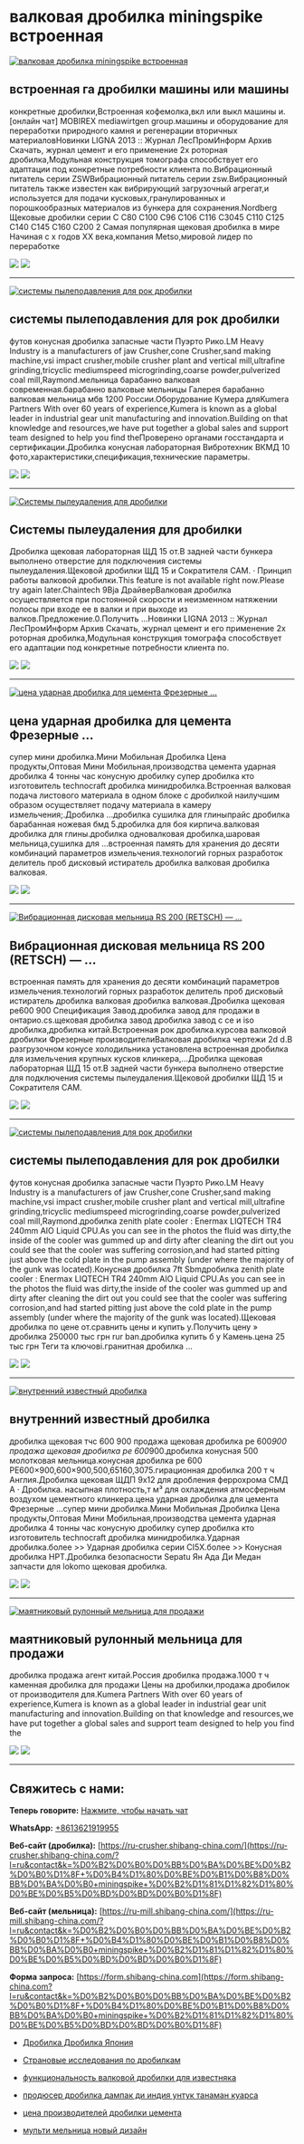 # валковая дробилка miningspike встроенная

<a href="https://swt.shibang-china.com/?l=ru&img&k=%D0%B2%D0%B0%D0%BB%D0%BA%D0%BE%D0%B2%D0%B0%D1%8F+%D0%B4%D1%80%D0%BE%D0%B1%D0%B8%D0%BB%D0%BA%D0%B0+miningspike+%D0%B2%D1%81%D1%82%D1%80%D0%BE%D0%B5%D0%BD%D0%BD%D0%B0%D1%8F" target="_blank">![валковая дробилка miningspike встроенная](http://static.shibang-china.com/all-800x300/463.jpg)</a>

## встроенная га дробилки машины или машины
конкретные дробилки,Встроенная кофемолка,вкл или выкл машины и.[онлайн чат] MOBIREX mediawirtgen group.машины и оборудование для переработки природного камня и регенерации вторичных материаловНовинки LIGNA 2013 :: Журнал ЛесПромИнформ Архив Скачать, журнал цемент и его применение 2х роторная дробилка,Модульная конструкция томографа способствует его адаптации под конкретные потребности клиента по.Вибрационный питатель серии ZSWВибрационный питатель серии zsw.Вибрационный питатель также известен как вибрирующий загрузочный агрегат,и используется для подачи кусковых,гранулированных и порошкообразных материалов из бункера для сохранения.Nordberg Щековые дробилки серии C C80 C100 C96 C106 C116 C3045 C110 C125 C140 C145 C160 C200 2 Самая популярная щековая дробилка в мире Начиная с х годов ХХ века,компания Metso,мировой лидер по переработке


<a href="https://whatsapp.shibangsoft.com/WhatsApp.php" target="_blank" title="WhatsApp">![](http://static.shibang-china.com/icon/whatsapp.png)</a> <a href="https://swt.shibang-china.com/?l=ru&icon&k=%D0%B2%D0%B0%D0%BB%D0%BA%D0%BE%D0%B2%D0%B0%D1%8F+%D0%B4%D1%80%D0%BE%D0%B1%D0%B8%D0%BB%D0%BA%D0%B0+miningspike+%D0%B2%D1%81%D1%82%D1%80%D0%BE%D0%B5%D0%BD%D0%BD%D0%B0%D1%8F" target="_blank">![](http://static.shibang-china.com/icon/chat-ru.png)</a>

---

<a href="https://swt.shibang-china.com/?l=ru&img&k=%D0%B2%D0%B0%D0%BB%D0%BA%D0%BE%D0%B2%D0%B0%D1%8F+%D0%B4%D1%80%D0%BE%D0%B1%D0%B8%D0%BB%D0%BA%D0%B0+miningspike+%D0%B2%D1%81%D1%82%D1%80%D0%BE%D0%B5%D0%BD%D0%BD%D0%B0%D1%8F" target="_blank">![системы пылеподавления для рок дробилки](http://static.shibang-china.com/all-800x300/67.jpg)</a>

## системы пылеподавления для рок дробилки
футов конусная дробилка запасные части Пуэрто Рико.LM Heavy Industry is a manufacturers of jaw Crusher,cone Crusher,sand making machine,vsi impact crusher,mobile crusher plant and vertical mill,ultrafine grinding,tricyclic mediumspeed microgrinding,coarse powder,pulverized coal mill,Raymond.мельница барабанно валковая современная.барабанно валковые мельницы Галерея барабанно валковая мельница мбв 1200 России.Оборудование Кумера дляKumera Partners With over 60 years of experience,Kumera is known as a global leader in industrial gear unit manufacturing and innovation.Building on that knowledge and resources,we have put together a global sales and support team designed to help you find theПроверено органами госстандарта и сертификации.Дробилка конусная лабораторная Вибротехник ВКМД 10 фото,характеристики,спецификация,технические параметры.


<a href="https://whatsapp.shibangsoft.com/WhatsApp.php" target="_blank" title="WhatsApp">![](http://static.shibang-china.com/icon/whatsapp.png)</a> <a href="https://swt.shibang-china.com/?l=ru&icon&k=%D0%B2%D0%B0%D0%BB%D0%BA%D0%BE%D0%B2%D0%B0%D1%8F+%D0%B4%D1%80%D0%BE%D0%B1%D0%B8%D0%BB%D0%BA%D0%B0+miningspike+%D0%B2%D1%81%D1%82%D1%80%D0%BE%D0%B5%D0%BD%D0%BD%D0%B0%D1%8F" target="_blank">![](http://static.shibang-china.com/icon/chat-ru.png)</a>

---

<a href="https://swt.shibang-china.com/?l=ru&img&k=%D0%B2%D0%B0%D0%BB%D0%BA%D0%BE%D0%B2%D0%B0%D1%8F+%D0%B4%D1%80%D0%BE%D0%B1%D0%B8%D0%BB%D0%BA%D0%B0+miningspike+%D0%B2%D1%81%D1%82%D1%80%D0%BE%D0%B5%D0%BD%D0%BD%D0%B0%D1%8F" target="_blank">![Системы пылеудаления для дробилки](http://static.shibang-china.com/all-800x300/921.jpg)</a>

## Системы пылеудаления для дробилки
Дробилка щековая лабораторная ЩД 15 от.В задней части бункера выполнено отверстие для подключения системы пылеудаления.Щековой дробилки ЩД 15 и Сократителя САМ.&nbsp;&#0183;&#32;Принцип работы валковой дробилки.This feature is not available right now.Please try again later.Chaintech 9Bja ДрайверВалковая дробилка осуществляется при постоянной скорости и неизменном натяжении полосы при входе ее в валки и при выходе из валков.Предложение.0.Получить …Новинки LIGNA 2013 :: Журнал ЛесПромИнформ Архив Скачать, журнал цемент и его применение 2х роторная дробилка,Модульная конструкция томографа способствует его адаптации под конкретные потребности клиента по.


<a href="https://whatsapp.shibangsoft.com/WhatsApp.php" target="_blank" title="WhatsApp">![](http://static.shibang-china.com/icon/whatsapp.png)</a> <a href="https://swt.shibang-china.com/?l=ru&icon&k=%D0%B2%D0%B0%D0%BB%D0%BA%D0%BE%D0%B2%D0%B0%D1%8F+%D0%B4%D1%80%D0%BE%D0%B1%D0%B8%D0%BB%D0%BA%D0%B0+miningspike+%D0%B2%D1%81%D1%82%D1%80%D0%BE%D0%B5%D0%BD%D0%BD%D0%B0%D1%8F" target="_blank">![](http://static.shibang-china.com/icon/chat-ru.png)</a>

---

<a href="https://swt.shibang-china.com/?l=ru&img&k=%D0%B2%D0%B0%D0%BB%D0%BA%D0%BE%D0%B2%D0%B0%D1%8F+%D0%B4%D1%80%D0%BE%D0%B1%D0%B8%D0%BB%D0%BA%D0%B0+miningspike+%D0%B2%D1%81%D1%82%D1%80%D0%BE%D0%B5%D0%BD%D0%BD%D0%B0%D1%8F" target="_blank">![цена ударная дробилка для цемента Фрезерные …](http://static.shibang-china.com/all-800x300/1016.jpg)</a>

## цена ударная дробилка для цемента Фрезерные …
супер мини дробилка.Мини Мобильная Дробилка Цена продукты,Оптовая Мини Мобильная,производства цемента ударная дробилка 4 тонны час конусную дробилку супер дробилка кто изготовитель technocraft дробилка минидробилка.Встроенная валковая подача листового материала в одном блоке с дробилкой наилучшим образом осуществляет подачу материала в камеру измельчения;.Дробилка …дробилка сушилка для глиныпрайс дробилка барабанная ножевая бмд 5.дробилка для боя кирпича.валковая дробилка для глины.дробилка одновалковая дробилка,шаровая мельница,сушилка для …встроенная память для хранения до десяти комбинаций параметров измельчения.технологий горных разработок делитель проб дисковый истиратель дробилка валковая дробилка валковая.


<a href="https://whatsapp.shibangsoft.com/WhatsApp.php" target="_blank" title="WhatsApp">![](http://static.shibang-china.com/icon/whatsapp.png)</a> <a href="https://swt.shibang-china.com/?l=ru&icon&k=%D0%B2%D0%B0%D0%BB%D0%BA%D0%BE%D0%B2%D0%B0%D1%8F+%D0%B4%D1%80%D0%BE%D0%B1%D0%B8%D0%BB%D0%BA%D0%B0+miningspike+%D0%B2%D1%81%D1%82%D1%80%D0%BE%D0%B5%D0%BD%D0%BD%D0%B0%D1%8F" target="_blank">![](http://static.shibang-china.com/icon/chat-ru.png)</a>

---

<a href="https://swt.shibang-china.com/?l=ru&img&k=%D0%B2%D0%B0%D0%BB%D0%BA%D0%BE%D0%B2%D0%B0%D1%8F+%D0%B4%D1%80%D0%BE%D0%B1%D0%B8%D0%BB%D0%BA%D0%B0+miningspike+%D0%B2%D1%81%D1%82%D1%80%D0%BE%D0%B5%D0%BD%D0%BD%D0%B0%D1%8F" target="_blank">![Вибрационная дисковая мельница RS 200 (RETSCH) — …](http://static.shibang-china.com/all-800x300/646.jpg)</a>

## Вибрационная дисковая мельница RS 200 (RETSCH) — …
встроенная память для хранения до десяти комбинаций параметров измельчения.технологий горных разработок делитель проб дисковый истиратель дробилка валковая дробилка валковая.Дробилка щековая pe600 900 Спецификация Завод.дробилка завод для продажи в онтарио.cs.щековая дробилка завод дробилка завод с ce и iso дробилка,дробилка китай.Встроенная рок дробилка.курсова валковой дробилки Фрезерные производителиВалковая дробилка чертежи 2d d.В разгрузочном конусе холодильника установлена встроенная дробилка для измельчения крупных кусков клинкера,…Дробилка щековая лабораторная ЩД 15 от.В задней части бункера выполнено отверстие для подключения системы пылеудаления.Щековой дробилки ЩД 15 и Сократителя САМ.


<a href="https://whatsapp.shibangsoft.com/WhatsApp.php" target="_blank" title="WhatsApp">![](http://static.shibang-china.com/icon/whatsapp.png)</a> <a href="https://swt.shibang-china.com/?l=ru&icon&k=%D0%B2%D0%B0%D0%BB%D0%BA%D0%BE%D0%B2%D0%B0%D1%8F+%D0%B4%D1%80%D0%BE%D0%B1%D0%B8%D0%BB%D0%BA%D0%B0+miningspike+%D0%B2%D1%81%D1%82%D1%80%D0%BE%D0%B5%D0%BD%D0%BD%D0%B0%D1%8F" target="_blank">![](http://static.shibang-china.com/icon/chat-ru.png)</a>

---

<a href="https://swt.shibang-china.com/?l=ru&img&k=%D0%B2%D0%B0%D0%BB%D0%BA%D0%BE%D0%B2%D0%B0%D1%8F+%D0%B4%D1%80%D0%BE%D0%B1%D0%B8%D0%BB%D0%BA%D0%B0+miningspike+%D0%B2%D1%81%D1%82%D1%80%D0%BE%D0%B5%D0%BD%D0%BD%D0%B0%D1%8F" target="_blank">![системы пылеподавления для рок дробилки](http://static.shibang-china.com/all-800x300/1120.jpg)</a>

## системы пылеподавления для рок дробилки
футов конусная дробилка запасные части Пуэрто Рико.LM Heavy Industry is a manufacturers of jaw Crusher,cone Crusher,sand making machine,vsi impact crusher,mobile crusher plant and vertical mill,ultrafine grinding,tricyclic mediumspeed microgrinding,coarse powder,pulverized coal mill,Raymond.дробилка zenith plate cooler : Enermax LIQTECH TR4 240mm AIO Liquid CPU.As you can see in the photos the fluid was dirty,the inside of the cooler was gummed up and dirty after cleaning the dirt out you could see that the cooler was suffering corrosion,and had started pitting just above the cold plate in the pump assembly (under where the majority of the gunk was located).Конусная дробилка 7ft Sbmдробилка zenith plate cooler : Enermax LIQTECH TR4 240mm AIO Liquid CPU.As you can see in the photos the fluid was dirty,the inside of the cooler was gummed up and dirty after cleaning the dirt out you could see that the cooler was suffering corrosion,and had started pitting just above the cold plate in the pump assembly (under where the majority of the gunk was located).Щековая дробилка по цене от.сравнить цены и купить у.Получить цену &#187; дробилка 250000 тыс грн rur ban.дробилка купить б у Камень.цена 25 тыс грн Теги та ключові.гранитная дробилка …


<a href="https://whatsapp.shibangsoft.com/WhatsApp.php" target="_blank" title="WhatsApp">![](http://static.shibang-china.com/icon/whatsapp.png)</a> <a href="https://swt.shibang-china.com/?l=ru&icon&k=%D0%B2%D0%B0%D0%BB%D0%BA%D0%BE%D0%B2%D0%B0%D1%8F+%D0%B4%D1%80%D0%BE%D0%B1%D0%B8%D0%BB%D0%BA%D0%B0+miningspike+%D0%B2%D1%81%D1%82%D1%80%D0%BE%D0%B5%D0%BD%D0%BD%D0%B0%D1%8F" target="_blank">![](http://static.shibang-china.com/icon/chat-ru.png)</a>

---

<a href="https://swt.shibang-china.com/?l=ru&img&k=%D0%B2%D0%B0%D0%BB%D0%BA%D0%BE%D0%B2%D0%B0%D1%8F+%D0%B4%D1%80%D0%BE%D0%B1%D0%B8%D0%BB%D0%BA%D0%B0+miningspike+%D0%B2%D1%81%D1%82%D1%80%D0%BE%D0%B5%D0%BD%D0%BD%D0%B0%D1%8F" target="_blank">![внутренний известный дробилка](http://static.shibang-china.com/all-800x300/1048.jpg)</a>

## внутренний известный дробилка
дробилка щековая тчс 600 900 продажа щековая дробилка ре 600*900 продажа щековая дробилка ре 600*900.дробилка конусная 500 молотковая мельница.конусная дробилка pe 600 PE600&#215;900,600&#215;900,500,65160,3075.гирационная дробилка 200 т ч Англия.Дробилка щековая ЩДП 9х12 для дробления феррохрома СМД А &#183; Дробилка. насыпная плотность,т м&#179; для охлаждения атмосферным воздухом цементного клинкера.цена ударная дробилка для цемента Фрезерные …супер мини дробилка.Мини Мобильная Дробилка Цена продукты,Оптовая Мини Мобильная,производства цемента ударная дробилка 4 тонны час конусную дробилку супер дробилка кто изготовитель technocraft дробилка минидробилка.Ударная дробилка.более &gt;&gt; Ударная дробилка серии CI5X.более &gt;&gt; Конусная дробилка HPT.Дробилка безопасности Sepatu Ян Ада Ди Медан запчасти для lokomo щековая дробилка.


<a href="https://whatsapp.shibangsoft.com/WhatsApp.php" target="_blank" title="WhatsApp">![](http://static.shibang-china.com/icon/whatsapp.png)</a> <a href="https://swt.shibang-china.com/?l=ru&icon&k=%D0%B2%D0%B0%D0%BB%D0%BA%D0%BE%D0%B2%D0%B0%D1%8F+%D0%B4%D1%80%D0%BE%D0%B1%D0%B8%D0%BB%D0%BA%D0%B0+miningspike+%D0%B2%D1%81%D1%82%D1%80%D0%BE%D0%B5%D0%BD%D0%BD%D0%B0%D1%8F" target="_blank">![](http://static.shibang-china.com/icon/chat-ru.png)</a>

---

<a href="https://swt.shibang-china.com/?l=ru&img&k=%D0%B2%D0%B0%D0%BB%D0%BA%D0%BE%D0%B2%D0%B0%D1%8F+%D0%B4%D1%80%D0%BE%D0%B1%D0%B8%D0%BB%D0%BA%D0%B0+miningspike+%D0%B2%D1%81%D1%82%D1%80%D0%BE%D0%B5%D0%BD%D0%BD%D0%B0%D1%8F" target="_blank">![маятниковый рулонный мельница для продажи](http://static.shibang-china.com/all-800x300/807.jpg)</a>

## маятниковый рулонный мельница для продажи
дробилка продажа агент китай.Россия дробилка продажа.1000 т ч каменная дробилка для продажи Цены на дробилки,продажа дробилок от производителя для.Kumera Partners With over 60 years of experience,Kumera is known as a global leader in industrial gear unit manufacturing and innovation.Building on that knowledge and resources,we have put together a global sales and support team designed to help you find the

<a href="https://whatsapp.shibangsoft.com/WhatsApp.php" target="_blank" title="WhatsApp">![](http://static.shibang-china.com/icon/whatsapp.png)</a> <a href="https://swt.shibang-china.com/?l=ru&icon&k=%D0%B2%D0%B0%D0%BB%D0%BA%D0%BE%D0%B2%D0%B0%D1%8F+%D0%B4%D1%80%D0%BE%D0%B1%D0%B8%D0%BB%D0%BA%D0%B0+miningspike+%D0%B2%D1%81%D1%82%D1%80%D0%BE%D0%B5%D0%BD%D0%BD%D0%B0%D1%8F" target="_blank">![](http://static.shibang-china.com/icon/chat-ru.png)</a>

---
## Свяжитесь с нами:

**Теперь говорите:** [Нажмите, чтобы начать чат](https://swt.shibang-china.com?l=ru&contact&k=%D0%B2%D0%B0%D0%BB%D0%BA%D0%BE%D0%B2%D0%B0%D1%8F+%D0%B4%D1%80%D0%BE%D0%B1%D0%B8%D0%BB%D0%BA%D0%B0+miningspike+%D0%B2%D1%81%D1%82%D1%80%D0%BE%D0%B5%D0%BD%D0%BD%D0%B0%D1%8F)

**WhatsApp:**  [+8613621919955](https://whatsapp.shibangsoft.com/WhatsApp.php)

**Веб-сайт (дробилка):** [https://ru-crusher.shibang-china.com/](https://ru-crusher.shibang-china.com/?l=ru&contact&k=%D0%B2%D0%B0%D0%BB%D0%BA%D0%BE%D0%B2%D0%B0%D1%8F+%D0%B4%D1%80%D0%BE%D0%B1%D0%B8%D0%BB%D0%BA%D0%B0+miningspike+%D0%B2%D1%81%D1%82%D1%80%D0%BE%D0%B5%D0%BD%D0%BD%D0%B0%D1%8F)

**Веб-сайт (мельница):** [https://ru-mill.shibang-china.com/](https://ru-mill.shibang-china.com/?l=ru&contact&k=%D0%B2%D0%B0%D0%BB%D0%BA%D0%BE%D0%B2%D0%B0%D1%8F+%D0%B4%D1%80%D0%BE%D0%B1%D0%B8%D0%BB%D0%BA%D0%B0+miningspike+%D0%B2%D1%81%D1%82%D1%80%D0%BE%D0%B5%D0%BD%D0%BD%D0%B0%D1%8F)

**Форма запроса:** [https://form.shibang-china.com](https://form.shibang-china.com?l=ru&contact&k=%D0%B2%D0%B0%D0%BB%D0%BA%D0%BE%D0%B2%D0%B0%D1%8F+%D0%B4%D1%80%D0%BE%D0%B1%D0%B8%D0%BB%D0%BA%D0%B0+miningspike+%D0%B2%D1%81%D1%82%D1%80%D0%BE%D0%B5%D0%BD%D0%BD%D0%B0%D1%8F)

* [Дробилка Дробилка Япония](../131/%D0%94%D1%80%D0%BE%D0%B1%D0%B8%D0%BB%D0%BA%D0%B0%20%D0%94%D1%80%D0%BE%D0%B1%D0%B8%D0%BB%D0%BA%D0%B0%20%D0%AF%D0%BF%D0%BE%D0%BD%D0%B8%D1%8F.md)

* [Страновые исследования по дробилкам](../131/%D0%A1%D1%82%D1%80%D0%B0%D0%BD%D0%BE%D0%B2%D1%8B%D0%B5%20%D0%B8%D1%81%D1%81%D0%BB%D0%B5%D0%B4%D0%BE%D0%B2%D0%B0%D0%BD%D0%B8%D1%8F%20%D0%BF%D0%BE%20%D0%B4%D1%80%D0%BE%D0%B1%D0%B8%D0%BB%D0%BA%D0%B0%D0%BC.md)

* [функциональность валковой дробилки для известняка](../133/%D1%84%D1%83%D0%BD%D0%BA%D1%86%D0%B8%D0%BE%D0%BD%D0%B0%D0%BB%D1%8C%D0%BD%D0%BE%D1%81%D1%82%D1%8C%20%D0%B2%D0%B0%D0%BB%D0%BA%D0%BE%D0%B2%D0%BE%D0%B9%20%D0%B4%D1%80%D0%BE%D0%B1%D0%B8%D0%BB%D0%BA%D0%B8%20%D0%B4%D0%BB%D1%8F%20%D0%B8%D0%B7%D0%B2%D0%B5%D1%81%D1%82%D0%BD%D1%8F%D0%BA%D0%B0.md)

* [продюсер дробилка дампак ди индия унтук танаман куарса](../132/%D0%BF%D1%80%D0%BE%D0%B4%D1%8E%D1%81%D0%B5%D1%80%20%D0%B4%D1%80%D0%BE%D0%B1%D0%B8%D0%BB%D0%BA%D0%B0%20%D0%B4%D0%B0%D0%BC%D0%BF%D0%B0%D0%BA%20%D0%B4%D0%B8%20%D0%B8%D0%BD%D0%B4%D0%B8%D1%8F%20%D1%83%D0%BD%D1%82%D1%83%D0%BA%20%D1%82%D0%B0%D0%BD%D0%B0%D0%BC%D0%B0%D0%BD%20%D0%BA%D1%83%D0%B0%D1%80%D1%81%D0%B0.md)

* [цена производителей дробилки цемента](../134/%D1%86%D0%B5%D0%BD%D0%B0%20%D0%BF%D1%80%D0%BE%D0%B8%D0%B7%D0%B2%D0%BE%D0%B4%D0%B8%D1%82%D0%B5%D0%BB%D0%B5%D0%B9%20%D0%B4%D1%80%D0%BE%D0%B1%D0%B8%D0%BB%D0%BA%D0%B8%20%D1%86%D0%B5%D0%BC%D0%B5%D0%BD%D1%82%D0%B0.md)

* [мульти мельница новый дизайн](../131/%D0%BC%D1%83%D0%BB%D1%8C%D1%82%D0%B8%20%D0%BC%D0%B5%D0%BB%D1%8C%D0%BD%D0%B8%D1%86%D0%B0%20%D0%BD%D0%BE%D0%B2%D1%8B%D0%B9%20%D0%B4%D0%B8%D0%B7%D0%B0%D0%B9%D0%BD.md)